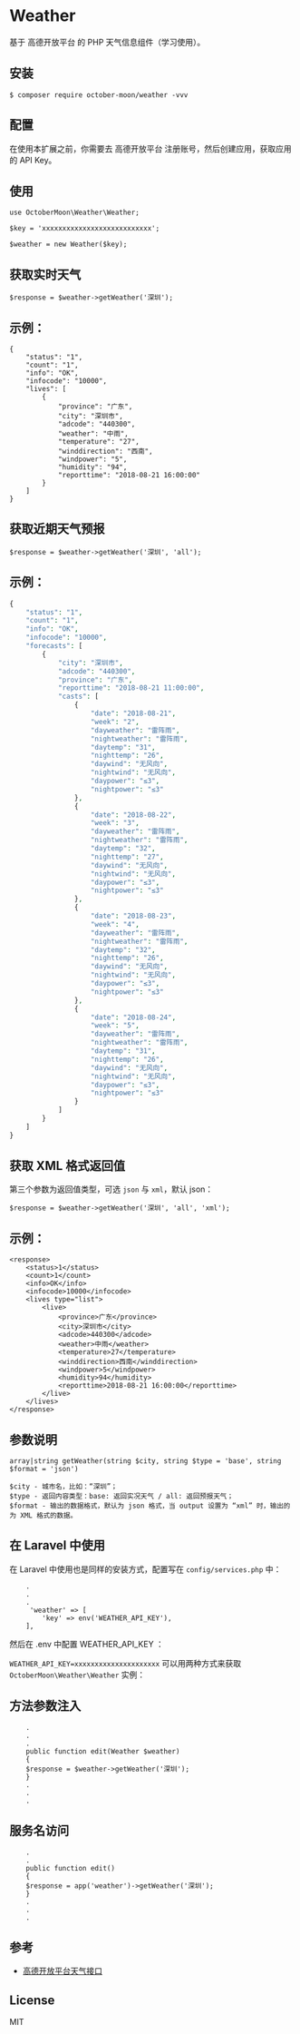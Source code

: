 # Weather  

基于 高德开放平台 的 PHP 天气信息组件（学习使用）。

## 安装

```$ composer require october-moon/weather -vvv```

## 配置

在使用本扩展之前，你需要去 高德开放平台 注册账号，然后创建应用，获取应用的 API Key。

## 使用
```
use OctoberMoon\Weather\Weather;

$key = 'xxxxxxxxxxxxxxxxxxxxxxxxxxx';

$weather = new Weather($key);
```

## 获取实时天气

`$response = $weather->getWeather('深圳');`

## 示例：
```
{
    "status": "1",
    "count": "1",
    "info": "OK",
    "infocode": "10000",
    "lives": [
        {
            "province": "广东",
            "city": "深圳市",
            "adcode": "440300",
            "weather": "中雨",
            "temperature": "27",
            "winddirection": "西南",
            "windpower": "5",
            "humidity": "94",
            "reporttime": "2018-08-21 16:00:00"
        }
    ]
}
```

## 获取近期天气预报

`$response = $weather->getWeather('深圳', 'all');`

## 示例：
```php
{
    "status": "1", 
    "count": "1", 
    "info": "OK", 
    "infocode": "10000", 
    "forecasts": [
        {
            "city": "深圳市", 
            "adcode": "440300", 
            "province": "广东", 
            "reporttime": "2018-08-21 11:00:00", 
            "casts": [
                {
                    "date": "2018-08-21", 
                    "week": "2", 
                    "dayweather": "雷阵雨", 
                    "nightweather": "雷阵雨", 
                    "daytemp": "31", 
                    "nighttemp": "26", 
                    "daywind": "无风向", 
                    "nightwind": "无风向", 
                    "daypower": "≤3", 
                    "nightpower": "≤3"
                }, 
                {
                    "date": "2018-08-22", 
                    "week": "3", 
                    "dayweather": "雷阵雨", 
                    "nightweather": "雷阵雨", 
                    "daytemp": "32", 
                    "nighttemp": "27", 
                    "daywind": "无风向", 
                    "nightwind": "无风向", 
                    "daypower": "≤3", 
                    "nightpower": "≤3"
                }, 
                {
                    "date": "2018-08-23", 
                    "week": "4", 
                    "dayweather": "雷阵雨", 
                    "nightweather": "雷阵雨", 
                    "daytemp": "32", 
                    "nighttemp": "26", 
                    "daywind": "无风向", 
                    "nightwind": "无风向", 
                    "daypower": "≤3", 
                    "nightpower": "≤3"
                }, 
                {
                    "date": "2018-08-24", 
                    "week": "5", 
                    "dayweather": "雷阵雨", 
                    "nightweather": "雷阵雨", 
                    "daytemp": "31", 
                    "nighttemp": "26", 
                    "daywind": "无风向", 
                    "nightwind": "无风向", 
                    "daypower": "≤3", 
                    "nightpower": "≤3"
                }
            ]
        }
    ]
}
```

## 获取 XML 格式返回值

第三个参数为返回值类型，可选 `json` 与 `xml`，默认 json：

`$response = $weather->getWeather('深圳', 'all', 'xml');`
## 示例：
```
<response>
    <status>1</status>
    <count>1</count>
    <info>OK</info>
    <infocode>10000</infocode>
    <lives type="list">
        <live>
            <province>广东</province>
            <city>深圳市</city>
            <adcode>440300</adcode>
            <weather>中雨</weather>
            <temperature>27</temperature>
            <winddirection>西南</winddirection>
            <windpower>5</windpower>
            <humidity>94</humidity>
            <reporttime>2018-08-21 16:00:00</reporttime>
        </live>
    </lives>
</response>
```
## 参数说明
`array|string getWeather(string $city, string $type = 'base', string $format = 'json')`
```
$city - 城市名，比如：“深圳”；
$type - 返回内容类型：base: 返回实况天气 / all: 返回预报天气；
$format - 输出的数据格式，默认为 json 格式，当 output 设置为 “xml” 时，输出的为 XML 格式的数据。
```
## 在 Laravel 中使用
在 Laravel 中使用也是同样的安装方式，配置写在 `config/services.php` 中：

        .
        .
        .
         'weather' => [
            'key' => env('WEATHER_API_KEY'),
        ],
然后在 .env 中配置 WEATHER_API_KEY ：

`WEATHER_API_KEY=xxxxxxxxxxxxxxxxxxxxx`
可以用两种方式来获取 `OctoberMoon\Weather\Weather` 实例：

## 方法参数注入
```
    .
    .
    .
    public function edit(Weather $weather)
    {
    $response = $weather->getWeather('深圳');
    }
    .
    .
    .
```
## 服务名访问
``` .
    .
    .
    public function edit()
    {
    $response = app('weather')->getWeather('深圳');
    }
    .
    .
    .
```

## 参考
* [高德开放平台天气接口](https://lbs.amap.com/api/webservice/guide/api/weatherinfo/)
## License
MIT